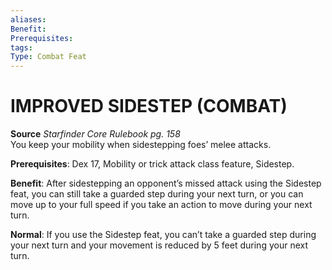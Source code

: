 ```yaml
---
aliases: 
Benefit: 
Prerequisites: 
tags: 
Type: Combat Feat
---
```

# IMPROVED SIDESTEP (COMBAT)
**Source** _Starfinder Core Rulebook pg. 158_  
You keep your mobility when sidestepping foes’ melee attacks.

**Prerequisites**: Dex 17, Mobility or trick attack class feature, Sidestep.

**Benefit**: After sidestepping an opponent’s missed attack using the Sidestep feat, you can still take a guarded step during your next turn, or you can move up to your full speed if you take an action to move during your next turn.

**Normal**: If you use the Sidestep feat, you can’t take a guarded step during your next turn and your movement is reduced by 5 feet during your next turn.